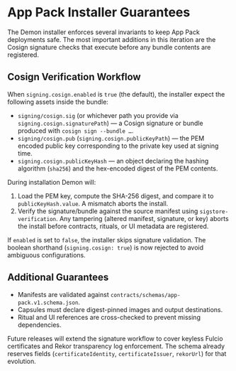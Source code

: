 # App Pack Installer Guarantees

The Demon installer enforces several invariants to keep App Pack deployments
safe. The most important additions in this iteration are the Cosign signature
checks that execute before any bundle contents are registered.

## Cosign Verification Workflow

When `signing.cosign.enabled` is `true` (the default), the installer expect the
following assets inside the bundle:

- `signing/cosign.sig` (or whichever path you provide via
  `signing.cosign.signaturePath`) — a Cosign signature or bundle produced with
  `cosign sign --bundle …`.
- `signing/cosign.pub` (`signing.cosign.publicKeyPath`) — the PEM encoded public
  key corresponding to the private key used at signing time.
- `signing.cosign.publicKeyHash` — an object declaring the hashing algorithm
  (`sha256`) and the hex-encoded digest of the PEM contents.

During installation Demon will:

1. Load the PEM key, compute the SHA-256 digest, and compare it to
   `publicKeyHash.value`. A mismatch aborts the install.
2. Verify the signature/bundle against the source manifest using
   `sigstore-verification`. Any tampering (altered manifest, signature, or key)
   aborts the install before contracts, rituals, or UI metadata are registered.

If `enabled` is set to `false`, the installer skips signature validation. The
boolean shorthand (`signing.cosign: true`) is now rejected to avoid ambiguous
configurations.

## Additional Guarantees

- Manifests are validated against `contracts/schemas/app-pack.v1.schema.json`.
- Capsules must declare digest-pinned images and output destinations.
- Ritual and UI references are cross-checked to prevent missing dependencies.

Future releases will extend the signature workflow to cover keyless Fulcio
certificates and Rekor transparency log enforcement. The schema already
reserves fields (`certificateIdentity`, `certificateIssuer`, `rekorUrl`) for
that evolution.

